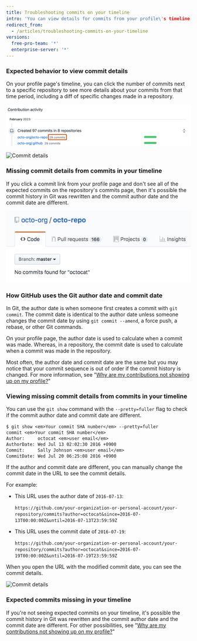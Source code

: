 ```yaml
---
title: Troubleshooting commits on your timeline
intro: 'You can view details for commits from your profile\'s timeline. If you don\'t see commits you expect on your profile or can\'t find commit details from your profile page, the commit date and the commit author date may be different.'
redirect_from:
  - /articles/troubleshooting-commits-on-your-timeline
versions:
  free-pro-team: '*'
  enterprise-server: '*'
---
```


### Expected behavior to view commit details

On your profile page's timeline, you can click the number of commits next to a specific repository to see more details about your commits from that time period, including a diff of specific changes made in a repository.

![Commit link on profile timeline](/assets/images/help/profile/commit-link-on-profile-timeline.png)

![Commit details](/assets/images/help/commits/commit-details.png)

### Missing commit details from commits in your timeline

If you click a commit link from your profile page and don't see all of the expected commits on the repository's commits page, then it's possible the commit history in Git was rewritten and the commit author date and the commit date are different.

![Repository page with message that says "no commits found for octocat"](/assets/images/help/repository/no-commits-found.png)

### How GitHub uses the Git author date and commit date

In Git, the author date is when someone first creates a commit with `git commit`. The commit date is identical to the author date unless someone changes the commit date by using `git commit --amend`, a force push, a rebase, or other Git commands.

On your profile page, the author date is used to calculate when a commit was made. Whereas, in a repository, the commit date is used to calculate when a commit was made in the repository.

Most often, the author date and commit date are the same but you may notice that your commit sequence is out of order if the commit history is changed. For more information, see "[Why are my contributions not showing up on my profile?](/articles/why-are-my-contributions-not-showing-up-on-my-profile)"

### Viewing missing commit details from commits in your timeline

You can use the `git show` command with the `--pretty=fuller` flag to check if the commit author date and commit date are different.

```shell
$ git show <em>Your commit SHA number</em> --pretty=fuller
commit <em>Your commit SHA number</em>
Author:     octocat <em>user email</em>
AuthorDate: Wed Jul 13 02:02:30 2016 +0900
Commit:     Sally Johnson <em>user email</em>
CommitDate: Wed Jul 20 06:25:08 2016 +0900
```

If the author and commit date are different, you can manually change the commit date in the URL to see the commit details.

For example:
- This URL uses the author date of `2016-07-13`:

  `https://github.com/your-organization-or-personal-account/your-repository/commits?author=octocat&since=2016-07-13T00:00:00Z&until=2016-07-13T23:59:59Z`
- This URL uses the commit date of `2016-07-19`:

  `https://github.com/your-organization-or-personal-account/your-repository/commits?author=octocat&since=2016-07-19T00:00:00Z&until=2016-07-19T23:59:59Z`

When you open the URL with the modified commit date, you can see the commit details.

![Commit details](/assets/images/help/commits/commit-details.png)

### Expected commits missing in your timeline

If you're not seeing expected commits on your timeline, it's possible the commit history in Git was rewritten and the commit author date and the commit date are different. For other possibilities, see "[Why are my contributions not showing up on my profile?](/articles/why-are-my-contributions-not-showing-up-on-my-profile)"
